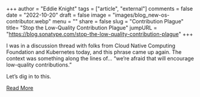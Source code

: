 +++
author = "Eddie Knight"
tags = ["article", "external"]
comments = false
date = "2022-10-20"
draft = false
image = "images/blog_new-os-contributor.webp"
menu = ""
share = false
slug = "Contribution Plague"
title= "Stop the Low-Quality Contribution Plague"
jumpURL = "https://blog.sonatype.com/stop-the-low-quality-contribution-plague"
+++

I was in a discussion thread with folks from Cloud Native Computing Foundation and Kubernetes today, and this phrase came up again. The context was something along the lines of… “we’re afraid that will encourage low-quality contributions.”

Let’s dig in to this.

[Read More](https://blog.sonatype.com/stop-the-low-quality-contribution-plague)
